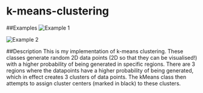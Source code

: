 k-means-clustering
==================

##Examples
![Example 1](http://www.devankuleindiren.com/Images/kMeansDemo1.png "Example 1")

![Example 2](http://www.devankuleindiren.com/Images/kMeansDemo2.png "Example 2")

##Description
This is my implementation of k-means clustering. These classes generate random 2D data points (2D so that they can be visualised!) with a higher probability of being generated in specific regions.
There are 3 regions where the datapoints have a higher probability of being generated, which in effect creates 3 clusters of data points.
The kMeans class then attempts to assign cluster centers (marked in black) to these clusters.
